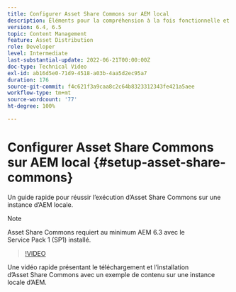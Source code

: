 ```yaml
---
title: Configurer Asset Share Commons sur AEM local
description: Éléments pour la compréhension à la fois fonctionnelle et technique d’Assets Share Commons.
version: 6.4, 6.5
topic: Content Management
feature: Asset Distribution
role: Developer
level: Intermediate
last-substantial-update: 2022-06-21T00:00:00Z
doc-type: Technical Video
exl-id: ab16d5e0-71d9-4518-a03b-4aa5d2ec95a7
duration: 176
source-git-commit: f4c621f3a9caa8c2c64b8323312343fe421a5aee
workflow-type: tm+mt
source-wordcount: '77'
ht-degree: 100%

---
```


# Configurer Asset Share Commons sur AEM local {#setup-asset-share-commons}

Un guide rapide pour réussir l’exécution d’Asset Share Commons sur une instance d’AEM locale.

>[!NOTE]
>
>Asset Share Commons requiert au minimum AEM 6.3 avec le Service Pack 1 (SP1) installé.

>[!VIDEO](https://video.tv.adobe.com/v/20499?quality=12&learn=on)

Une vidéo rapide présentant le téléchargement et l’installation d’Asset Share Commons avec un exemple de contenu sur une instance locale d’AEM.
